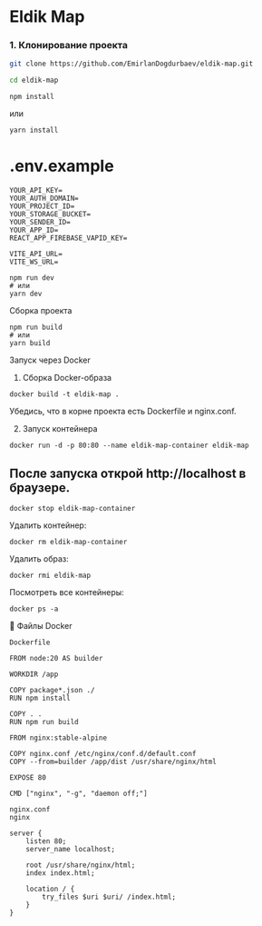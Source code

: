 # Eldik Map

### 1. Клонирование проекта

```bash
git clone https://github.com/EmirlanDogdurbaev/eldik-map.git

cd eldik-map
```

```
npm install
```

или

```
yarn install
```

# .env.example

```
YOUR_API_KEY=
YOUR_AUTH_DOMAIN=
YOUR_PROJECT_ID=
YOUR_STORAGE_BUCKET=
YOUR_SENDER_ID=
YOUR_APP_ID=
REACT_APP_FIREBASE_VAPID_KEY=

VITE_API_URL=
VITE_WS_URL=
```

```
npm run dev
# или
yarn dev
```

Сборка проекта

```
npm run build
# или
yarn build
```

Запуск через Docker

1. Сборка Docker-образа

```
docker build -t eldik-map .

```

Убедись, что в корне проекта есть Dockerfile и nginx.conf.

2. Запуск контейнера

```
docker run -d -p 80:80 --name eldik-map-container eldik-map
```

## После запуска открой http://localhost в браузере.

```
docker stop eldik-map-container
```

Удалить контейнер:

```
docker rm eldik-map-container

```

Удалить образ:

```
docker rmi eldik-map

```

Посмотреть все контейнеры:

```
docker ps -a
```

📄 Файлы Docker

```
Dockerfile
```

```
FROM node:20 AS builder

WORKDIR /app

COPY package*.json ./
RUN npm install

COPY . .
RUN npm run build

FROM nginx:stable-alpine

COPY nginx.conf /etc/nginx/conf.d/default.conf
COPY --from=builder /app/dist /usr/share/nginx/html

EXPOSE 80

CMD ["nginx", "-g", "daemon off;"]

```

```
nginx.conf
nginx

server {
    listen 80;
    server_name localhost;

    root /usr/share/nginx/html;
    index index.html;

    location / {
        try_files $uri $uri/ /index.html;
    }
}

```
